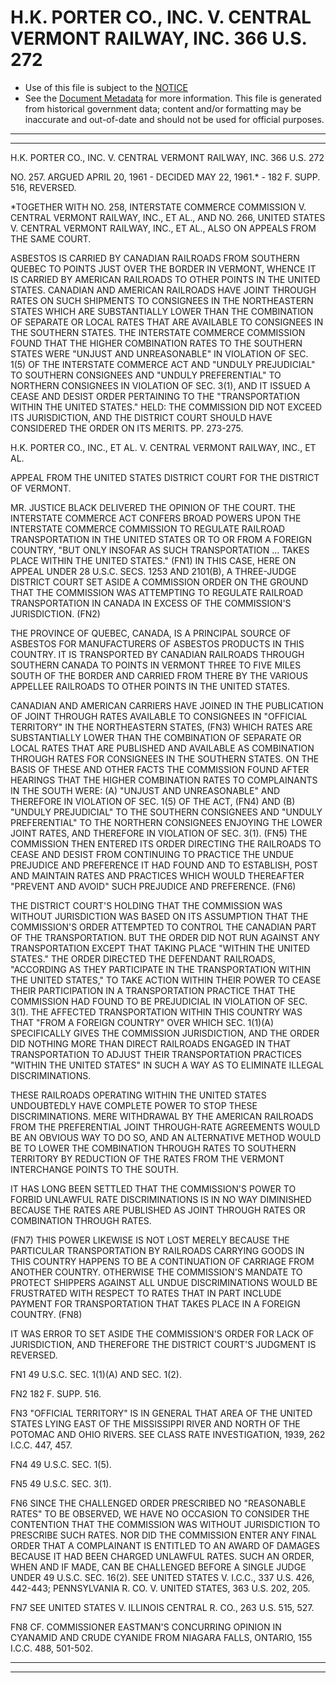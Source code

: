 ---
---

# H.K. PORTER CO., INC. V. CENTRAL VERMONT RAILWAY, INC. 366 U.S. 272

* Use of this file is subject to the [NOTICE](https://github.com/publicdocs/notice/blob/master/NOTICE)
* See the [Document Metadata](../../../) for more information.
  This file is generated from historical government data; content and/or formatting may be inaccurate and out-of-date and should not be used for official purposes.

----------
----------

H.K. PORTER CO., INC. V. CENTRAL VERMONT RAILWAY, INC. 366 U.S. 272

NO. 257.  ARGUED APRIL 20, 1961 - DECIDED MAY 22, 1961.\* - 182 F. SUPP. 516, REVERSED.

\*TOGETHER WITH NO. 258, INTERSTATE COMMERCE COMMISSION V. CENTRAL VERMONT RAILWAY, INC., ET AL., AND NO. 266, UNITED STATES V. CENTRAL VERMONT RAILWAY, INC., ET AL., ALSO ON APPEALS FROM THE SAME COURT.

ASBESTOS IS CARRIED BY CANADIAN RAILROADS FROM SOUTHERN QUEBEC TO POINTS JUST OVER THE BORDER IN VERMONT, WHENCE IT IS CARRIED BY AMERICAN RAILROADS TO OTHER POINTS IN THE UNITED STATES.  CANADIAN AND AMERICAN RAILROADS HAVE JOINT THROUGH RATES ON SUCH SHIPMENTS TO CONSIGNEES IN THE NORTHEASTERN STATES WHICH ARE SUBSTANTIALLY LOWER THAN THE COMBINATION OF SEPARATE OR LOCAL RATES THAT ARE AVAILABLE TO CONSIGNEES IN THE SOUTHERN STATES.  THE INTERSTATE COMMERCE COMMISSION FOUND THAT THE HIGHER COMBINATION RATES TO THE SOUTHERN STATES WERE "UNJUST AND UNREASONABLE" IN VIOLATION OF SEC. 1(5) OF THE INTERSTATE COMMERCE ACT AND "UNDULY PREJUDICIAL" TO SOUTHERN CONSIGNEES AND "UNDULY PREFERENTIAL" TO NORTHERN CONSIGNEES IN VIOLATION OF SEC. 3(1), AND IT ISSUED A CEASE AND DESIST ORDER PERTAINING TO THE "TRANSPORTATION WITHIN THE UNITED STATES."  HELD: THE COMMISSION DID NOT EXCEED ITS JURISDICTION, AND THE DISTRICT COURT SHOULD HAVE CONSIDERED THE ORDER ON ITS MERITS.  PP. 273-275.

H.K. PORTER CO., INC., ET AL. V. CENTRAL VERMONT RAILWAY, INC., ET AL.

APPEAL FROM THE UNITED STATES DISTRICT COURT FOR THE DISTRICT OF VERMONT.

MR. JUSTICE BLACK DELIVERED THE OPINION OF THE COURT.  THE INTERSTATE COMMERCE ACT CONFERS BROAD POWERS UPON THE INTERSTATE COMMERCE COMMISSION TO REGULATE RAILROAD TRANSPORTATION IN THE UNITED STATES OR TO OR FROM A FOREIGN COUNTRY, "BUT ONLY INSOFAR AS SUCH TRANSPORTATION ...  TAKES PLACE WITHIN THE UNITED STATES."  (FN1)  IN THIS CASE, HERE ON APPEAL UNDER 28 U.S.C. SECS. 1253 AND 2101(B), A THREE-JUDGE DISTRICT COURT SET ASIDE A COMMISSION ORDER ON THE GROUND THAT THE COMMISSION WAS ATTEMPTING TO REGULATE RAILROAD TRANSPORTATION IN CANADA IN EXCESS OF THE COMMISSION'S JURISDICTION.  (FN2)

THE PROVINCE OF QUEBEC, CANADA, IS A PRINCIPAL SOURCE OF ASBESTOS FOR MANUFACTURERS OF ASBESTOS PRODUCTS IN THIS COUNTRY.  IT IS TRANSPORTED BY CANADIAN RAILROADS THROUGH SOUTHERN CANADA TO POINTS IN VERMONT THREE TO FIVE MILES SOUTH OF THE BORDER AND CARRIED FROM THERE BY THE VARIOUS APPELLEE RAILROADS TO OTHER POINTS IN THE UNITED STATES.

CANADIAN AND AMERICAN CARRIERS HAVE JOINED IN THE PUBLICATION OF JOINT THROUGH RATES AVAILABLE TO CONSIGNEES IN "OFFICIAL TERRITORY" IN THE NORTHEASTERN STATES, (FN3) WHICH RATES ARE SUBSTANTIALLY LOWER THAN THE COMBINATION OF SEPARATE OR LOCAL RATES THAT ARE PUBLISHED AND AVAILABLE AS COMBINATION THROUGH RATES FOR CONSIGNEES IN THE SOUTHERN STATES.  ON THE BASIS OF THESE AND OTHER FACTS THE COMMISSION FOUND AFTER HEARINGS THAT THE HIGHER COMBINATION RATES TO COMPLAINANTS IN THE SOUTH WERE: (A) "UNJUST AND UNREASONABLE" AND THEREFORE IN VIOLATION OF SEC. 1(5) OF THE ACT, (FN4) AND (B) "UNDULY PREJUDICIAL" TO THE SOUTHERN CONSIGNEES AND "UNDULY PREFERENTIAL" TO THE NORTHERN CONSIGNEES ENJOYING THE LOWER JOINT RATES, AND THEREFORE IN VIOLATION OF SEC. 3(1).  (FN5)  THE COMMISSION THEN ENTERED ITS ORDER DIRECTING THE RAILROADS TO CEASE AND DESIST FROM CONTINUING TO PRACTICE THE UNDUE PREJUDICE AND PREFERENCE IT HAD FOUND AND TO ESTABLISH, POST AND MAINTAIN RATES AND PRACTICES WHICH WOULD THEREAFTER "PREVENT AND AVOID" SUCH PREJUDICE AND PREFERENCE.  (FN6)

THE DISTRICT COURT'S HOLDING THAT THE COMMISSION WAS WITHOUT JURISDICTION WAS BASED ON ITS ASSUMPTION THAT THE COMMISSION'S ORDER ATTEMPTED TO CONTROL THE CANADIAN PART OF THE TRANSPORTATION.   BUT THE ORDER DID NOT RUN AGAINST ANY TRANSPORTATION EXCEPT THAT TAKING PLACE "WITHIN THE UNITED STATES."  THE ORDER DIRECTED THE DEFENDANT RAILROADS, "ACCORDING AS THEY PARTICIPATE IN THE TRANSPORTATION WITHIN THE UNITED STATES," TO TAKE ACTION WITHIN THEIR POWER TO CEASE THEIR PARTICIPATION IN A TRANSPORTATION PRACTICE THAT THE COMMISSION HAD FOUND TO BE PREJUDICIAL IN VIOLATION OF SEC. 3(1).  THE AFFECTED TRANSPORTATION WITHIN THIS COUNTRY WAS THAT "FROM A FOREIGN COUNTRY" OVER WHICH SEC. 1(1)(A) SPECIFICALLY GIVES THE COMMISSION JURISDICTION, AND THE ORDER DID NOTHING MORE THAN DIRECT RAILROADS ENGAGED IN THAT TRANSPORTATION TO ADJUST THEIR TRANSPORTATION PRACTICES "WITHIN THE UNITED STATES" IN SUCH A WAY AS TO ELIMINATE ILLEGAL DISCRIMINATIONS.

THESE RAILROADS OPERATING WITHIN THE UNITED STATES UNDOUBTEDLY HAVE COMPLETE POWER TO STOP THESE DISCRIMINATIONS.  MERE WITHDRAWAL BY THE AMERICAN RAILROADS FROM THE PREFERENTIAL JOINT THROUGH-RATE AGREEMENTS WOULD BE AN OBVIOUS WAY TO DO SO, AND AN ALTERNATIVE METHOD WOULD BE TO LOWER THE COMBINATION THROUGH RATES TO SOUTHERN TERRITORY BY REDUCTION OF THE RATES FROM THE VERMONT INTERCHANGE POINTS TO THE SOUTH.

IT HAS LONG BEEN SETTLED THAT THE COMMISSION'S POWER TO FORBID UNLAWFUL RATE DISCRIMINATIONS IS IN NO WAY DIMINISHED BECAUSE THE RATES ARE PUBLISHED AS JOINT THROUGH RATES OR COMBINATION THROUGH RATES.

(FN7)  THIS POWER LIKEWISE IS NOT LOST MERELY BECAUSE THE PARTICULAR TRANSPORTATION BY RAILROADS CARRYING GOODS IN THIS COUNTRY HAPPENS TO BE A CONTINUATION OF CARRIAGE FROM ANOTHER COUNTRY.  OTHERWISE THE COMMISSION'S MANDATE TO PROTECT SHIPPERS AGAINST ALL UNDUE DISCRIMINATIONS WOULD BE FRUSTRATED WITH RESPECT TO RATES THAT IN PART INCLUDE PAYMENT FOR TRANSPORTATION THAT TAKES PLACE IN A FOREIGN COUNTRY.  (FN8)

IT WAS ERROR TO SET ASIDE THE COMMISSION'S ORDER FOR LACK OF JURISDICTION, AND THEREFORE THE DISTRICT COURT'S JUDGMENT IS REVERSED.

FN1  49 U.S.C. SEC. 1(1)(A) AND SEC. 1(2).

FN2  182 F. SUPP. 516.

FN3  "OFFICIAL TERRITORY" IS IN GENERAL THAT AREA OF THE UNITED STATES LYING EAST OF THE MISSISSIPPI RIVER AND NORTH OF THE POTOMAC AND OHIO RIVERS.  SEE CLASS RATE INVESTIGATION, 1939, 262 I.C.C. 447, 457.

FN4  49 U.S.C. SEC. 1(5).

FN5  49 U.S.C. SEC. 3(1).

FN6  SINCE THE CHALLENGED ORDER PRESCRIBED NO "REASONABLE RATES" TO BE OBSERVED, WE HAVE NO OCCASION TO CONSIDER THE CONTENTION THAT THE COMMISSION WAS WITHOUT JURISDICTION TO PRESCRIBE SUCH RATES.  NOR DID THE COMMISSION ENTER ANY FINAL ORDER THAT A COMPLAINANT IS ENTITLED TO AN AWARD OF DAMAGES BECAUSE IT HAD BEEN CHARGED UNLAWFUL RATES.  SUCH AN ORDER, WHEN AND IF MADE, CAN BE CHALLENGED BEFORE A SINGLE JUDGE UNDER 49 U.S.C. SEC. 16(2).  SEE UNITED STATES V. I.C.C., 337 U.S. 426, 442-443; PENNSYLVANIA R. CO. V. UNITED STATES, 363 U.S. 202, 205.

FN7  SEE UNITED STATES V. ILLINOIS CENTRAL R. CO., 263 U.S. 515, 527.

FN8 CF. COMMISSIONER EASTMAN'S CONCURRING OPINION IN CYANAMID AND CRUDE CYANIDE FROM NIAGARA FALLS, ONTARIO, 155 I.C.C. 488, 501-502.


----------
----------

